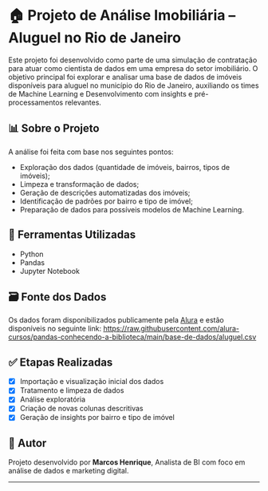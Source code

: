 # 🏠 Projeto de Análise Imobiliária – Aluguel no Rio de Janeiro

Este projeto foi desenvolvido como parte de uma simulação de contratação para atuar como cientista de dados em uma empresa do setor imobiliário. O objetivo principal foi explorar e analisar uma base de dados de imóveis disponíveis para aluguel no município do Rio de Janeiro, auxiliando os times de Machine Learning e Desenvolvimento com insights e pré-processamentos relevantes.

## 📊 Sobre o Projeto

A análise foi feita com base nos seguintes pontos:

- Exploração dos dados (quantidade de imóveis, bairros, tipos de imóveis);
- Limpeza e transformação de dados;
- Geração de descrições automatizadas dos imóveis;
- Identificação de padrões por bairro e tipo de imóvel;
- Preparação de dados para possíveis modelos de Machine Learning.

## 🧰 Ferramentas Utilizadas

- Python
- Pandas
- Jupyter Notebook


## 🗃️ Fonte dos Dados

Os dados foram disponibilizados publicamente pela [Alura](https://github.com/alura-cursos/pandas-conhecendo-a-biblioteca) e estão disponíveis no seguinte link: https://raw.githubusercontent.com/alura-cursos/pandas-conhecendo-a-biblioteca/main/base-de-dados/aluguel.csv

## ✅ Etapas Realizadas

- [x] Importação e visualização inicial dos dados
- [x] Tratamento e limpeza de dados
- [x] Análise exploratória
- [x] Criação de novas colunas descritivas
- [x] Geração de insights por bairro e tipo de imóvel

## 👤 Autor

Projeto desenvolvido por **Marcos Henrique**, Analista de BI com foco em análise de dados e marketing digital.

---



